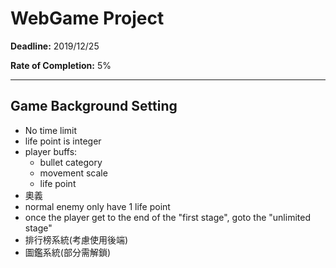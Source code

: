# WebGame Project

**Deadline:** 2019/12/25

**Rate of Completion:** 5%

---

## Game Background Setting
+ No time limit
+ life point is integer
+ player buffs:
    + bullet category
    + movement scale
    + life point
+ 奧義
+ normal enemy only have 1 life point
+ once the player get to the end of the "first stage", 
 goto the "unlimited stage"
+ 排行榜系統(考慮使用後端)
+ 圖鑑系統(部分需解鎖)




    
